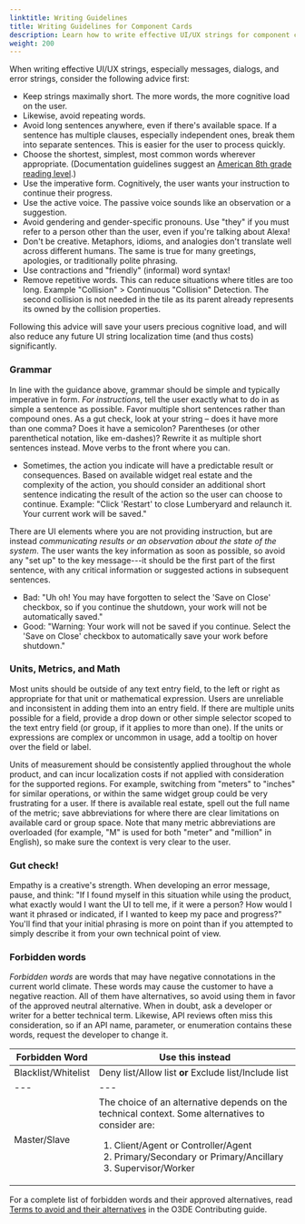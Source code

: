 ```yaml
---
linktitle: Writing Guidelines
title: Writing Guidelines for Component Cards
description: Learn how to write effective UI/UX strings for component cards using the BlueJay Design System (BJDS) in Open 3D Engine (O3DE)
weight: 200
---
```


When writing effective UI/UX strings, especially messages, dialogs, and error strings, consider the following advice first:

* Keep strings maximally short. The more words, the more cognitive load on the user.
* Likewise, avoid repeating words.
* Avoid long sentences anywhere, even if there's available space. If a sentence has multiple clauses, especially independent ones, break them into separate sentences. This is easier for the user to process quickly.
* Choose the shortest, simplest, most common words wherever appropriate. (Documentation guidelines suggest an [American 8th grade reading level](https://www.seerinteractive.com/blog/how-to-check-your-contents-reading-level-in-word-for-pc-and-mac/).)
* Use the imperative form. Cognitively, the user wants your instruction to continue their progress.
* Use the active voice. The passive voice sounds like an observation or a suggestion.
* Avoid gendering and gender-specific pronouns. Use "they" if you must refer to a person other than the user, even if you're talking about Alexa!
* Don't be creative. Metaphors, idioms, and analogies don't translate well across different humans. The same is true for many greetings, apologies, or traditionally polite phrasing.
* Use contractions and "friendly" (informal) word syntax!
*  Remove repetitive words. This can reduce situations where titles are too long. Example "Collision" > Continuous "Collision" Detection. The second collision is not needed in the tile as its parent already represents its owned by the collision properties.

Following this advice will save your users precious cognitive load, and will also reduce any future UI string localization time (and thus costs) significantly.


### Grammar 

In line with the guidance above, grammar should be simple and typically imperative in form. _For instructions_, tell the user exactly what to do in as simple a sentence as possible. Favor multiple short sentences rather than compound ones. As a gut check, look at your string – does it have more than one comma? Does it have a semicolon? Parentheses (or other parenthetical notation, like em-dashes)? Rewrite it as multiple short sentences instead. Move verbs to the front where you can.

* Sometimes, the action you indicate will have a predictable result or consequences. Based on available widget real estate and the complexity of the action, you should consider an additional short sentence indicating the result of the action so the user can choose to continue. Example: "Click 'Restart' to close Lumberyard and relaunch it. Your current work will be saved."

There are UI elements where you are not providing instruction, but are instead _communicating results or an observation about the state of the system_. The user wants the key information as soon as possible, so avoid any "set up" to the key message---it should be the first part of the first sentence, with any critical information or suggested actions in subsequent sentences.

* Bad: "Uh oh! You may have forgotten to select the 'Save on Close' checkbox, so if you continue the shutdown, your work will not be automatically saved."
* Good: "Warning: Your work will not be saved if you continue. Select the 'Save on Close' checkbox to automatically save your work before shutdown."

### Units, Metrics, and Math

Most units should be outside of any text entry field, to the left or right as appropriate for that unit or mathematical expression. Users are unreliable and inconsistent in adding them into an entry field. If there are multiple units possible for a field, provide a drop down or other simple selector scoped to the text entry field (or group, if it applies to more than one). If the units or expressions are complex or uncommon in usage, add a tooltip on hover over the field or label.

Units of measurement should be consistently applied throughout the whole product, and can incur localization costs if not applied with consideration for the supported regions. For example, switching from "meters" to "inches" for similar operations, or within the same widget group could be very frustrating for a user. If there is available real estate, spell out the full name of the metric; save abbreviations for where there are clear limitations on available card or group space. Note that many metric abbreviations are overloaded (for example, "M" is used for both "meter" and "million" in English), so make sure the context is very clear to the user.



### Gut check!

Empathy is a creative's strength. When developing an error message, pause, and think: "If I found myself in this situation while using the product, what exactly would I want the UI to tell me, if it were a person? How would I want it phrased or indicated, if I wanted to keep my pace and progress?" You'll find that your initial phrasing is more on point than if you attempted to simply describe it from your own technical point of view.

### Forbidden words

*Forbidden words* are words that may have negative connotations in the current world climate. These words may cause the customer to have a negative reaction. All of them have alternatives, so avoid using them in favor of the approved neutral alternative. When in doubt, ask a developer or writer for a better technical term. Likewise, API reviews often miss this consideration, so if an API name, parameter, or enumeration contains these words, request the developer to change it.


|Forbidden Word	|Use this instead	|
|---	|---	|
|Blacklist/Whitelist	|Deny list/Allow list **or** Exclude list/Include list	|
|---	|---	|
|Master/Slave	| The choice of an alternative depends on the technical context. Some alternatives to consider are: <ol><li> Client/Agent or Controller/Agent </li> <li>Primary/Secondary or Primary/Ancillary <li>Supervisor/Worker </li></ol>|

For a complete list of forbidden words and their approved alternatives, read [Terms to avoid and their alternatives](/docs/contributing/to-docs/terminology#terms-to-avoid-and-their-alternatives) in the O3DE Contributing guide.